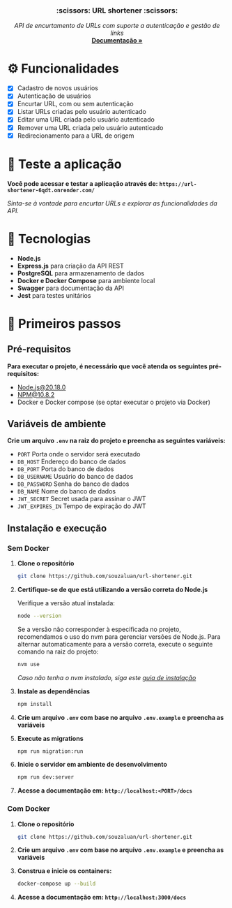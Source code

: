 <div align="center">
  <h3 align="center">:scissors: URL shortener :scissors:</h3>

  <p align="center">
    <i>API de encurtamento de URLs com suporte a autenticação e gestão de links</i>
    <br />
    <a href="https://url-shortener-6qdt.onrender.com/docs/"><strong>Documentação »</strong></a>
  </p>
</div>

# :gear: Funcionalidades
- [x] Cadastro de novos usuários
- [x] Autenticação de usuários
- [x] Encurtar URL, com ou sem autenticação
- [x] Listar URLs criadas pelo usuário autenticado
- [x] Editar uma URL criada pelo usuário autenticado
- [x] Remover uma URL criada pelo usuário autenticado
- [x] Redirecionamento para a URL de origem

# :rocket: Teste a aplicação
**Você pode acessar e testar a aplicação através de: `https://url-shortener-6qdt.onrender.com/`**

_Sinta-se à vontade para encurtar URLs e explorar as funcionalidades da API._

# :wrench: Tecnologias

* **Node.js**
* **Express.js** para criação da API REST
* **PostgreSQL** para armazenamento de dados
* **Docker e Docker Compose** para ambiente local
* **Swagger** para documentação da API
* **Jest** para testes unitários

# :feet: Primeiros passos

## Pré-requisitos

**Para executar o projeto, é necessário que vocẽ atenda os seguintes pré-requisitos:**

* Node.js@20.18.0
* NPM@10.8.2
* Docker e Docker compose (se optar executar o projeto via Docker)

## Variáveis de ambiente

**Crie um arquivo `.env` na raiz do projeto e preencha as seguintes variáveis:**

* `PORT` Porta onde o servidor será executado
* `DB_HOST` Endereço do banco de dados
* `DB_PORT` Porta do banco de dados
* `DB_USERNAME` Usuário do banco de dados
* `DB_PASSWORD` Senha do banco de dados
* `DB_NAME` Nome do banco de dados
* `JWT_SECRET` Secret usada para assinar o JWT
* `JWT_EXPIRES_IN` Tempo de expiração do JWT

## Instalação e execução

### Sem Docker

1. **Clone o repositório**
   ```bash
   git clone https://github.com/souzaluan/url-shortener.git
   ```

2. **Certifique-se de que está utilizando a versão correta do Node.js**
   
   Verifique a versão atual instalada:
   ```bash
   node --version
   ```
   Se a versão não corresponder à especificada no projeto, recomendamos o uso do nvm para gerenciar versões de Node.js. Para alternar automaticamente para a versão correta, execute o seguinte comando na raiz do projeto:
   ```bash
   nvm use
   ```
   _Caso não tenha o nvm instalado, siga este [guia de instalação](https://github.com/nvm-sh/nvm#installing-and-updating)_

4. **Instale as dependências**
   ```bash
   npm install
   ```
5. **Crie um arquivo `.env` com base no arquivo `.env.example` e preencha as variáveis**

6. **Execute as migrations**
   ```bash
   npm run migration:run
   ```
7. **Inicie o servidor em ambiente de desenvolvimento**
   ```bash
   npm run dev:server
   ```
8. **Acesse a documentação em: `http://localhost:<PORT>/docs`**

### Com Docker

1. **Clone o repositório**
   ```bash
   git clone https://github.com/souzaluan/url-shortener.git
   ```
2. **Crie um arquivo `.env` com base no arquivo `.env.example` e preencha as variáveis**

3. **Construa e inicie os containers:**
    ```bash
    docker-compose up --build
    ```
4. **Acesse a documentação em: `http://localhost:3000/docs`**
